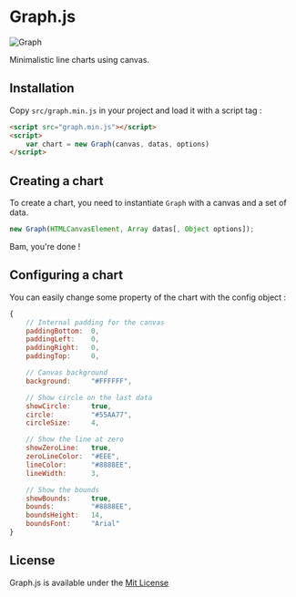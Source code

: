 # Graph.js

![Graph](http://img.shwaark.com/uploads/big/14613584467762.png)

Minimalistic line charts using canvas.

## Installation
Copy `src/graph.min.js` in your project and load it with a script tag :

```html
<script src="graph.min.js"></script>
<script>
    var chart = new Graph(canvas, datas, options)
</script>
```

## Creating a chart
To create a chart, you need to instantiate `Graph` with a canvas and a set of data.

```javascript
new Graph(HTMLCanvasElement, Array datas[, Object options]);
```

Bam, you're done !

## Configuring a chart
You can easily change some property of the chart with the config object :

```javascript
{
    // Internal padding for the canvas
    paddingBottom:  0, 
    paddingLeft:    0,
    paddingRight:   0,
    paddingTop:     0,

    // Canvas background
    background:     "#FFFFFF",

    // Show circle on the last data
    showCircle:     true,
    circle:         "#55AA77",
    circleSize:     4,

    // Show the line at zero
    showZeroLine:   true,
    zeroLineColor:  "#EEE",
    lineColor:      "#8888EE",
    lineWidth:      3,

    // Show the bounds
    showBounds:     true,
    bounds:         "#8888EE",
    boundsHeight:   14,
    boundsFont:     "Arial"
}
```

## License
Graph.js is available under the [Mit License](http://opensource.org/licenses/MIT)